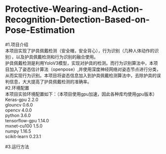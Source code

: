 # Protective-Wearing-and-Action-Recognition-Detection-Based-on-Pose-Estimation
#1.项目介绍  
    本项目实现了护具佩戴检测（安全帽，安全背心），行为识别（几种人体动作的识别），以及护具佩戴检测和行为识别的融合使用。  
    护具佩戴检测是利用YoloV3模型，实现对护具的检测。而行为识别算法中，本项目加入了姿态估计算法（openpose）,并使用深度神经网络对姿态节点进行分类，从而实现行为识别。本项目将姿态信息加入到护具佩戴检测算法中，去除护具的误判信息，大大提高了护具佩戴检测的准确率。  
#2.环境配置  
  本项目实验环境配置如下：（本项目使用gpu加速，因此各种库均使用gpu版本）  
  Keras-gpu           2.2.0  
  glouncv             0.6.0  
  opencv              4.0.0  
  python              3.6.0  
  tensorflow-gpu      1.14.0  
  mxnet-cu100         1.5.0  
  numpy               1.16.5  
  scikit-learn        0.23.1  
 
#3.运行方法  
